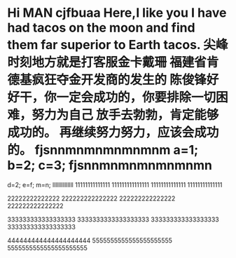 Hi MAN
cjfbuaa Here,I like you
I have had tacos on the moon and find them far superior to Earth tacos.
尖峰时刻地方就是打客服金卡戴珊
福建省肯德基疯狂夺金开发商的发生的
陈俊锋好好干，你一定会成功的，你要排除一切困难，努力为自己
放手去勃勃，肯定能够成功的。
再继续努力努力，应该会成功的。
 fjsnnmnmnmnmnmnm
 a=1;
 b=2;
 c=3;
 fjsnnmnmnmnmnmnmn
=========================
d=2;
e=f;
m=n;
llllllllllllll
11111111111111
111111111111111
11111111111111
11111111111111

22222222222222
222222222222222
222222222222222
222222222222222

333333333333333333
3333333333333333333
333333333333333333
333333333333333333




444444444444444444444
5555555555555555555555
5555555555555555555555

